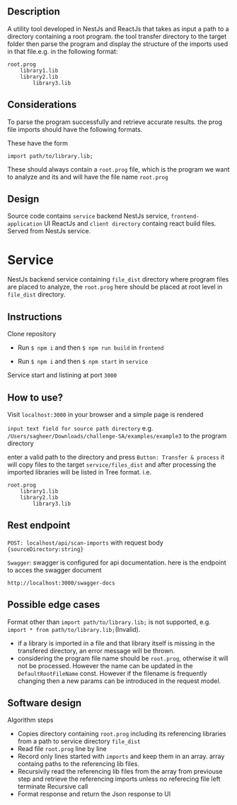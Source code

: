 ## Description

A utility tool developed in NestJs and ReactJs that takes as input a path to a directory containing a root program. the tool transfer directory to the target folder then parse the program and display the structure of the imports used in that file.e.g. in the following format:

    root.prog
        library1.lib
        library2.lib
            library3.lib

## Considerations

To parse the program successfully and retrieve accurate results. the prog file imports should have the following formats.

These have the form

    import path/to/library.lib;

These should always contain a `root.prog` file, which is the program we want to analyze and its and will have the file name `root.prog`

## Design

Source code contains `service` backend NestJs service, `frontend-application` UI ReactJs and `client directory` containg react build files. Served from NestJs service.

# Service

NestJs backend service containing `file_dist` directory where program files are placed to analyze, the `root.prog` here should be placed at root level in `file_dist` directory.

## Instructions

Clone repository

- Run `$ npm i` and then `$ npm run build` in `frontend`

- Run `$ npm i` and then `$ npm start` in `service`

Service start and listining at port `3000`

## How to use?

Visit `localhost:3000` in your browser and a simple page is rendered

`input text field for source path directory`
e.g. `/Users/sagheer/Downloads/challenge-SA/examples/example3` to the program directory

enter a valid path to the directory and press `Button: Transfer & process` it will copy files to the target `service/files_dist` and after processing the imported libraries will be listed in Tree format.
i.e.

    root.prog
        library1.lib
        library2.lib
            library3.lib

## Rest endpoint

`POST: localhost/api/scan-imports` with request body `{sourceDirectory:string}`

`Swagger`: swagger is configured for api documentation. here is the endpoint to acces the swagger document

`http://localhost:3000/swagger-docs`


## Possible edge cases

Format other than `import path/to/library.lib;` is not supported, e.g. `import * from path/to/library.lib;`(Invalid).

- if a library is imported in a file and that library itself is missing in the transfered directory, an error message will be thrown.
- considering the program file name should be `root.prog`, otherwise it will not be processed. However the name can be updated in the `DefaultRootFileName` const. However if the filename is frequently changing then a new params can be introduced in the request model.

## Software design
Algorithm steps
* Copies directory containing `root.prog` including its referencing libraries from a path to service directory `file_dist`
* Read file `root.prog` line by line
* Record only lines started with `imports` and keep them in an array. array containg paths to the referencing lib files.
* Recursivily read the referencing lib files from the array from previouse step and retrieve the referencing imports unless no referecing file left terminate Recursive call
* Format response and return the Json response to UI
